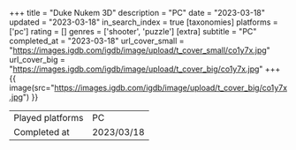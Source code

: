 +++
title = "Duke Nukem 3D"
description = "PC"
date = "2023-03-18"
updated = "2023-03-18"
in_search_index = true
[taxonomies]
platforms = ['pc']
rating = []
genres = ['shooter', 'puzzle']
[extra]
subtitle = "PC"
completed_at = "2023-03-18"
url_cover_small = "https://images.igdb.com/igdb/image/upload/t_cover_small/co1y7x.jpg"
url_cover_big = "https://images.igdb.com/igdb/image/upload/t_cover_big/co1y7x.jpg"
+++
{{ image(src="https://images.igdb.com/igdb/image/upload/t_cover_big/co1y7x.jpg") }}

|              |            |
| ------------ | ---------- |
| Played platforms    | PC |
| Completed at | 2023/03/18 |

